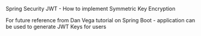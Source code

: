 Spring Security JWT - How to implement Symmetric Key Encryption


For future reference from Dan Vega tutorial on Spring Boot - application can be used to generate JWT Keys for users